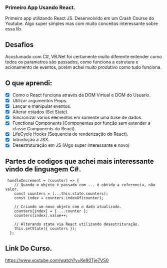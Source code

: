 ### Primeiro App Usando React.
Primeiro app utilizando React JS. Desenvolvido em um Crash Course do Youtube. Algo super simples mas com muito conceitos interessante sobre essa lib.

## Desafios
Acostumado com C#, VB.Net foi certamente muito diferente entender como todos os parametros são passados, como funciona a estrutura e acionamento de eventos, porém achei muito produtivo como tudo funciona.

## O que aprendi:
- [x] Como o React funciona através da DOM Virtual e DOM do Usuario.
- [x] Utilizar argumentos Props.
- [x] Lançar e manipular eventos.
- [x] Alterar estados (Set State).
- [x] Sincronizar varios elementos em somente uma base de dados.
- [x] Functional Components (Componentes por função sem extender a classe Components do React).
- [x] LifeCycle Hooks (Sequencia de renderização do React).
- [x] Introdução a JSX.
- [x] Desestruturação em JS (Algo super interessante e novo)

## Partes de codigos que achei mais interessante vindo de linguagem C#.
```
 handleIncrement = (counter) => {
    // Quando o objeto é passado com ... é obtido a referencia, não valor.
    const counters = [...this.state.counters];
    const index = counters.indexOf(counter);

    // Criando um novo objeto com o dado atualizado.
    counters[index] = { ...counter };
    counters[index].value++;

    // Alterando state via React utilizando desestrituração.
    this.setState({ counters });
  };
```
## Link Do Curso.
https://www.youtube.com/watch?v=Ke90Tje7VS0
  
